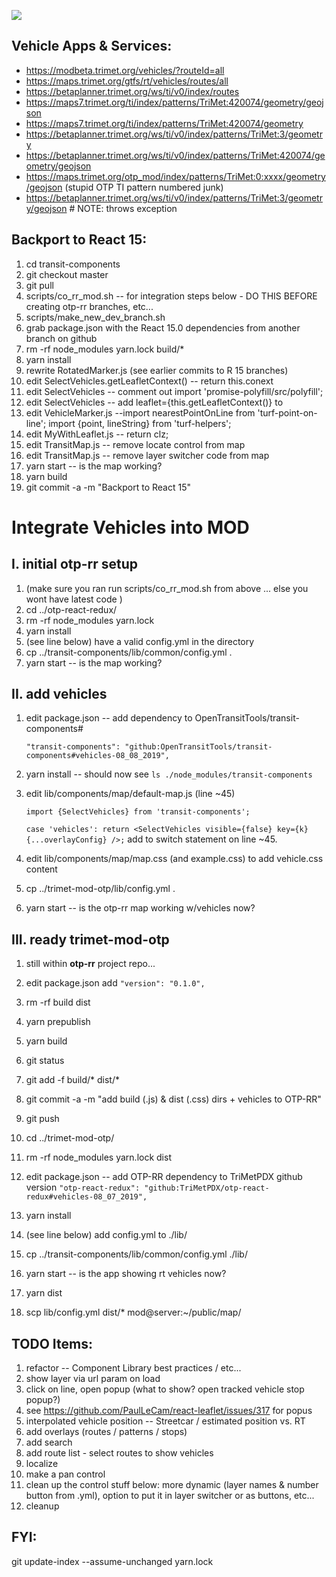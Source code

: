<a href="https://www.browserstack.com/automate/public-build/OVhaWXRrQysyU0tKM1JZL0p0ZDBwS2dXcitDT3RpamZNYW9tc3FLcGxDVT0\tLWhHYjloQzJWTTNES0FUdU52SjlTSkE9PQ==--9442d8aaef9206dcbf96e8c746804ade957f604d"><img src='https://www.browserstack.com/automate/badge.svg?badge_key=OVhaWXRrQysyU0tKM1JZL0p0ZDBwS2dXcitDT3RpamZNYW9tc3FLcGxDVT0tLWhHYjloQzJWTTNES0FUdU52SjlTSkE9PQ==--9442d8aaef9206dcbf96e8c746804ade957f604d'></a>

Vehicle Apps & Services:
--
 - https://modbeta.trimet.org/vehicles/?routeId=all
 - https://maps.trimet.org/gtfs/rt/vehicles/routes/all
 - https://betaplanner.trimet.org/ws/ti/v0/index/routes
 - https://maps7.trimet.org/ti/index/patterns/TriMet:420074/geometry/geojson
 - https://maps7.trimet.org/ti/index/patterns/TriMet:420074/geometry
 - https://betaplanner.trimet.org/ws/ti/v0/index/patterns/TriMet:3/geometry
 - https://betaplanner.trimet.org/ws/ti/v0/index/patterns/TriMet:420074/geometry/geojson
 - https://maps.trimet.org/otp_mod/index/patterns/TriMet:0:xxxx/geometry/geojson (stupid OTP TI pattern numbered junk)
 - https://betaplanner.trimet.org/ws/ti/v0/index/patterns/TriMet:3/geometry/geojson # NOTE: throws exception


Backport to React 15:
--
 1. cd transit-components
 1. git checkout master
 1. git pull
 1. scripts/co_rr_mod.sh -- for integration steps below - DO THIS BEFORE creating otp-rr branches, etc...
 1. scripts/make_new_dev_branch.sh <optional release name>
 1. grab package.json with the React 15.0 dependencies from another branch on github
 1. rm -rf node_modules yarn.lock build/* 
 1. yarn install
 1. rewrite RotatedMarker.js (see earlier commits to R 15 branches)
 1. edit SelectVehicles.getLeafletContext() -- return this.conext
 1. edit SelectVehicles -- comment out import 'promise-polyfill/src/polyfill';
 1. edit SelectVehicles -- add leaflet={this.getLeafletContext()} to <VehicleMarker>
 1. edit VehicleMarker.js --import nearestPointOnLine from 'turf-point-on-line'; import {point, lineString} from 'turf-helpers';
 1. edit MyWithLeaflet.js -- return clz;
 1. edit TransitMap.js -- remove locate control from map
 1. edit TransitMap.js -- remove layer switcher code from map 
 1. yarn start -- is the map working?
 1. yarn build
 1. git commit -a -m "Backport to React 15"


Integrate Vehicles into MOD
=

 I. initial otp-rr setup
 -
 1. (make sure you ran run scripts/co_rr_mod.sh from above ... else you wont have latest code ) 
 1. cd ../otp-react-redux/
 1. rm -rf node_modules yarn.lock
 1. yarn install
 1. (see line below) have a valid config.yml in the directory
 1. cp ../transit-components/lib/common/config.yml .
 1. yarn start -- is the map working?

 II. add vehicles
 -
 1. edit package.json -- add dependency to OpenTransitTools/transit-components#<branch-name>
  
    `"transit-components": "github:OpenTransitTools/transit-components#vehicles-08_08_2019",`
 
 1. yarn install -- should now see `ls ./node_modules/transit-components` 
 1. edit lib/components/map/default-map.js (line ~45) 

    `import {SelectVehicles} from 'transit-components';`
    
    `case 'vehicles': return <SelectVehicles visible={false} key={k} {...overlayConfig} />;` add to switch statement on line ~45. 

 1. edit lib/components/map/map.css (and example.css) to add vehicle.css content
 1. cp ../trimet-mod-otp/lib/config.yml .
 1. yarn start -- is the otp-rr map working w/vehicles now?

 III. ready trimet-mod-otp
 -
 1. still within **otp-rr** project repo...
 1. edit package.json add `"version": "0.1.0",`
 1. rm -rf build dist
 1. yarn prepublish
 1. yarn build
 1. git status
 1. git add -f build/* dist/*
 1. git commit -a -m "add build (.js) & dist (.css) dirs + vehicles to OTP-RR"
 1. git push
 
 1. cd ../trimet-mod-otp/
 1. rm -rf node_modules yarn.lock dist
 1. edit package.json -- add OTP-RR dependency to TriMetPDX github version
 `"otp-react-redux": "github:TriMetPDX/otp-react-redux#vehicles-08_07_2019",`
 1. yarn install
 1. (see line below) add config.yml to ./lib/ 
 1. cp ../transit-components/lib/common/config.yml ./lib/
 1. yarn start -- is the app showing rt vehicles now?
 1. yarn dist
 1. scp lib/config.yml dist/* mod@server:~/public/map/



TODO Items:
--
 1. refactor -- Component Library best practices / etc...
 1. show layer via url param on load
 1. click on line, open popup (what to show?  open tracked vehicle stop popup?)
 1. see https://github.com/PaulLeCam/react-leaflet/issues/317 for popus 
 1. interpolated vehicle position -- Streetcar / estimated position vs. RT
 1. add overlays (routes / patterns / stops)
 1. add search
 1. add route list - select routes to show vehicles
 1. localize
 1. make a pan control
 1. clean up the control stuff below: more dynamic (layer names & number button from .yml),
    option to put it in layer switcher or as buttons, etc...
 1. cleanup


FYI:
--
  git update-index --assume-unchanged yarn.lock
   
